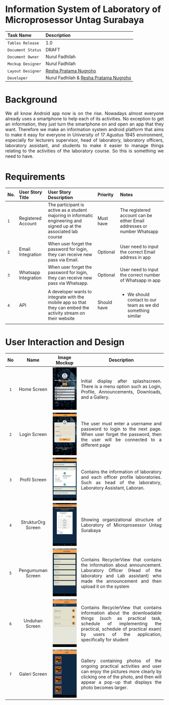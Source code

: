 # Information System of Laboratory of Microprosessor Untag Surabaya

|Task Name|Description|
|:---|:---|
|`Tables Release`|1.0 |
|`Document Status`|DRAFT |
|`Document Owner`|Nurul Fadhilah|
|`Mockup Designer`|Nurul Fadhilah|
|`Layout Designer`|[Resha Pratama Nugroho](https://web.facebook.com/reshapratama.nugroho)|
|`Developer`|Nurul Fadhilah & [Resha Pratama Nugroho](https://web.facebook.com/reshapratama.nugroho)|

# Background
<p align="justify">
We all know Android app now is on the rise. Nowadays almost everyone already uses a smartphone to help each of its activities. 
No exception to get an information, they just turn the smartphone on and open an app that they want. Therefore we make an information system android platform that aims to make it easy for everyone in University of 17 Agustus 1945 environment, especially for lecturers supervisor, head of laboratory, laboratory officers, laboratory assistant, and students to make it easier to manage things relating to the activities of the laboratory course. So this is something we need to have.
</p>

# Requirements
|No.|User Story Title|User Story Description|Priority|Notes|
|:---|:---|:---|:---|:---|
|`1`|Registered Account|The participant is active as a student majoring in informatic engineering and signed up at the associated lab course|Must have|The registered account can be either Email addresses or number Whatsapp|
|`2`|Email Integration|When user forget the password for login, they can receive new pass via Email.|Optional|User need to input the correct Email address in app|
|`3`|Whatsapp Integration|When user forget the password for login, they can receive new pass via Whatsapp.|Optional|User need to input the correct number of Whatsapp in app|
|`4`|API|A developer wants to integrate with the mobile app so that they can embed the activity stream on their website|Should have|<ul><li>We should contact to our team as we did something similar</li></ul>

# User Interaction and Design
|No|Name|Image Mockup|Description|
|:---:|:---:|:---:|:---:|
|`1`|Home Screen|<img src="images/homescreen.jpeg" width=250>|<p align="justify">Initial display after splashscreen. There is a menu option such as Login, Profile, Announcements, Downloads, and a Gallery.</p>|
|`2`|Login Screen|<img src="images/login.jpeg" width=250>|<p align="justify">The user must enter a username and password to login to the next page. When user forget the password, then the user will be connected to a different page</p>|
|`3`|Profil Screen|<img src="images/profil.jpeg" width=250>|<p align="justify">Contains the information of laboratory and each officer profile laboratories. Such as head of the laboratory, Laboratory Assistant, Laboran.</p>|
|`4`|StrukturOrg Screen|<img src="images/strukturorg.jpeg" width=250>|<p align="justify">Showing organizational structure of Laboratory of Microprosessor Untag Surabaya</p>|
|`5`|Pengumuman Screen|<img src="images/pengumuman.jpg" width=250>|<p align="justify">Contains RecyclerView that contains the information about announcement. Laboratory Officer (Head of the laboratory and Lab assistant) who made the announcement and then upload it on the system</p>|
|`6`|Unduhan Screen|<img src="images/unduhan.jpg" width=250>|<p align="justify">Contains RecyclerView that contains information about the downloadable things (such as practical task, schedule of implementing the practical, schedule of practical exam) by users of the application, specifically for student</p>|
|`7`|Galeri Screen|<img src="images/galeri.jpg" width=250>|<p align="justify">Gallery containing photos of the ongoing practical activities and user can enjoy the pictures more clearly by clicking one of the photo, and then will appear a pop-up that displays the photo becomes larger.</p>|
